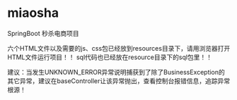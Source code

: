 # miaosha
SpringBoot 秒杀电商项目

六个HTML文件以及需要的js、css包已经放到resources目录下，请用浏览器打开HTML文件运行项目！！
sql代码也已经放在resource目录下的sql包里！！

建议：当发生UNKNOWN_ERROR异常说明捕获到了除了BusinessException的其它异常，建议在baseController让该异常抛出，查看控制台报错信息，追踪异常根源！
